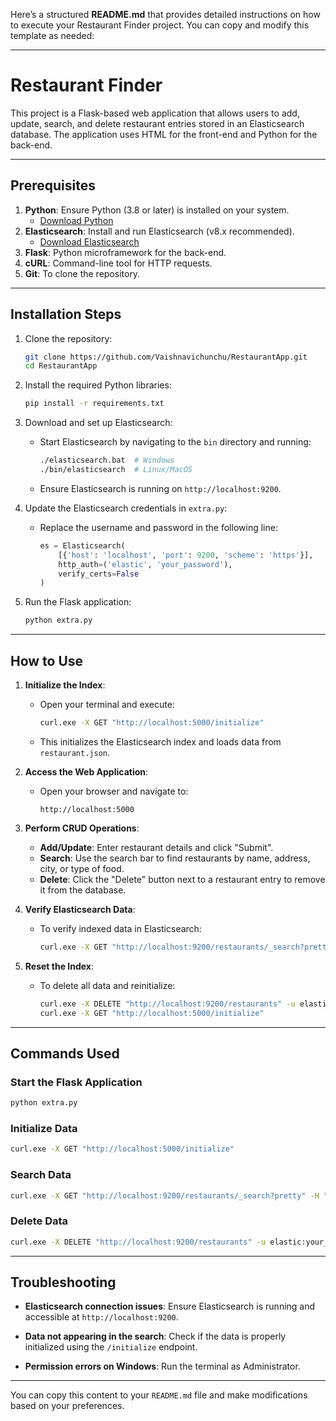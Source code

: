 Here’s a structured **README.md** that provides detailed instructions on how to execute your Restaurant Finder project. You can copy and modify this template as needed:

---

# Restaurant Finder

This project is a Flask-based web application that allows users to add, update, search, and delete restaurant entries stored in an Elasticsearch database. The application uses HTML for the front-end and Python for the back-end.

---

## Prerequisites

1. **Python**: Ensure Python (3.8 or later) is installed on your system.
   - [Download Python](https://www.python.org/downloads/)
2. **Elasticsearch**: Install and run Elasticsearch (v8.x recommended).
   - [Download Elasticsearch](https://www.elastic.co/downloads/elasticsearch)
3. **Flask**: Python microframework for the back-end.
4. **cURL**: Command-line tool for HTTP requests.
5. **Git**: To clone the repository.

---

## Installation Steps

1. Clone the repository:
   ```bash
   git clone https://github.com/Vaishnavichunchu/RestaurantApp.git
   cd RestaurantApp
   ```

2. Install the required Python libraries:
   ```bash
   pip install -r requirements.txt
   ```

3. Download and set up Elasticsearch:
   - Start Elasticsearch by navigating to the `bin` directory and running:
     ```bash
     ./elasticsearch.bat  # Windows
     ./bin/elasticsearch  # Linux/MacOS
     ```
   - Ensure Elasticsearch is running on `http://localhost:9200`.

4. Update the Elasticsearch credentials in `extra.py`:
   - Replace the username and password in the following line:
     ```python
     es = Elasticsearch(
         [{'host': 'localhost', 'port': 9200, 'scheme': 'https'}],
         http_auth=('elastic', 'your_password'),
         verify_certs=False
     )
     ```

5. Run the Flask application:
   ```bash
   python extra.py
   ```

---

## How to Use

1. **Initialize the Index**:
   - Open your terminal and execute:
     ```bash
     curl.exe -X GET "http://localhost:5000/initialize"
     ```
   - This initializes the Elasticsearch index and loads data from `restaurant.json`.

2. **Access the Web Application**:
   - Open your browser and navigate to:
     ```
     http://localhost:5000
     ```

3. **Perform CRUD Operations**:
   - **Add/Update**: Enter restaurant details and click "Submit".
   - **Search**: Use the search bar to find restaurants by name, address, city, or type of food.
   - **Delete**: Click the "Delete" button next to a restaurant entry to remove it from the database.

4. **Verify Elasticsearch Data**:
   - To verify indexed data in Elasticsearch:
     ```bash
     curl.exe -X GET "http://localhost:9200/restaurants/_search?pretty" -H "Content-Type: application/json" -d "{\"query\": {\"match_all\": {}}}"
     ```

5. **Reset the Index**:
   - To delete all data and reinitialize:
     ```bash
     curl.exe -X DELETE "http://localhost:9200/restaurants" -u elastic:your_password
     curl.exe -X GET "http://localhost:5000/initialize"
     ```

---

## Commands Used

### Start the Flask Application
```bash
python extra.py
```

### Initialize Data
```bash
curl.exe -X GET "http://localhost:5000/initialize"
```

### Search Data
```bash
curl.exe -X GET "http://localhost:9200/restaurants/_search?pretty" -H "Content-Type: application/json" -d "{\"query\": {\"match_all\": {}}}"
```

### Delete Data
```bash
curl.exe -X DELETE "http://localhost:9200/restaurants" -u elastic:your_password
```

---

## Troubleshooting

- **Elasticsearch connection issues**:
  Ensure Elasticsearch is running and accessible at `http://localhost:9200`.

- **Data not appearing in the search**:
  Check if the data is properly initialized using the `/initialize` endpoint.

- **Permission errors on Windows**:
  Run the terminal as Administrator.

---

You can copy this content to your `README.md` file and make modifications based on your preferences.
